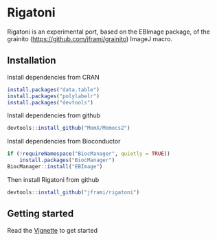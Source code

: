 
<!-- README.md is generated from README.Rmd. Please edit that file -->

# Rigatoni

<!-- badges: start -->

<!-- badges: end -->

Rigatoni is an experimental port, based on the EBImage package, of the
grainito (<https://github.com/jframi/grainito>) ImageJ macro.

## Installation

Install dependencies from CRAN

``` r
install.packages("data.table")
install.packages("polylabelr")
install.packages("devtools")
```

Install dependencies from github

``` r
devtools::install_github("MomX/Momocs2")
```

Install dependencies from Bioconductor

``` r
if (!requireNamespace("BiocManager", quietly = TRUE))
    install.packages("BiocManager")
BiocManager::install("EBImage")
```

Then install Rigatoni from github

``` r
devtools::install_github("jframi/rigatoni")
```

## Getting started

Read the
[Vignette](https://jframi.github.io/rigatoni/articles/Rigatoni.html) to
get started
